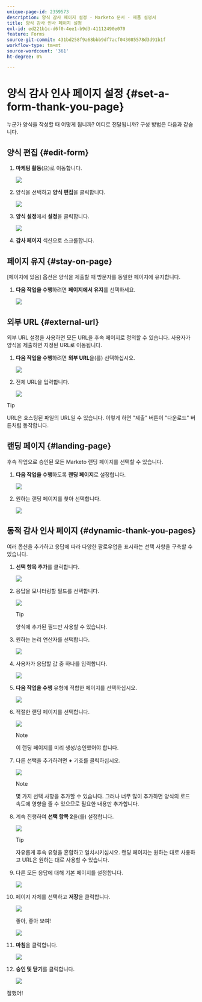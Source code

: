 ```yaml
---
unique-page-id: 2359573
description: 양식 감사 페이지 설정 - Marketo 문서 - 제품 설명서
title: 양식 감사 인사 페이지 설정
exl-id: ed221b1c-d6f0-4ee1-b9d3-41112490e070
feature: Forms
source-git-commit: 431bd258f9a68bbb9df7acf043085578d3d91b1f
workflow-type: tm+mt
source-wordcount: '361'
ht-degree: 0%

---
```


# 양식 감사 인사 페이지 설정 {#set-a-form-thank-you-page}

누군가 양식을 작성할 때 어떻게 됩니까? 어디로 전달됩니까? 구성 방법은 다음과 같습니다.

## 양식 편집 {#edit-form}

1. **마케팅 활동**(으)로 이동합니다.

   ![](assets/login-marketing-activities-5.png)

1. 양식을 선택하고 **양식 편집**&#x200B;을 클릭합니다.

   ![](assets/image2014-9-15-17-3a34-3a14.png)

1. **양식 설정**&#x200B;에서 **설정**&#x200B;을 클릭합니다.

   ![](assets/image2014-9-15-17-3a34-3a21.png)

1. **감사 페이지** 섹션으로 스크롤합니다.

## 페이지 유지 {#stay-on-page}

[페이지에 있음] 옵션은 양식을 제출할 때 방문자를 동일한 페이지에 유지합니다.

1. **다음 작업을 수행**&#x200B;하려면 **페이지에서 유지**&#x200B;를 선택하세요.

   ![](assets/image2014-9-15-17-3a34-3a35.png)

## 외부 URL {#external-url}

외부 URL 설정을 사용하면 모든 URL을 후속 페이지로 정의할 수 있습니다. 사용자가 양식을 제출하면 지정된 URL로 이동됩니다.

1. **다음 작업을 수행**&#x200B;하려면 **외부 URL**&#x200B;을(를) 선택하십시오.

   ![](assets/image2014-9-15-17-3a34-3a45.png)

1. 전체 URL을 입력합니다.

   ![](assets/image2014-9-15-17-3a34-3a53.png)

>[!TIP]
>
>URL은 호스팅된 파일의 URL일 수 있습니다. 이렇게 하면 &quot;제출&quot; 버튼이 &quot;다운로드&quot; 버튼처럼 동작합니다.

## 랜딩 페이지 {#landing-page}

후속 작업으로 승인된 모든 Marketo 랜딩 페이지를 선택할 수 있습니다.

1. **다음 작업을 수행**&#x200B;하도록 **랜딩 페이지**&#x200B;로 설정합니다.

   ![](assets/image2014-9-15-17-3a37-3a52.png)

1. 원하는 랜딩 페이지를 찾아 선택합니다.

   ![](assets/image2014-9-15-17-3a37-3a59.png)

## 동적 감사 인사 페이지 {#dynamic-thank-you-pages}

여러 옵션을 추가하고 응답에 따라 다양한 팔로우업을 표시하는 선택 사항을 구축할 수 있습니다.

1. **선택 항목 추가**&#x200B;를 클릭합니다.

   ![](assets/image2014-9-15-17-3a38-3a6.png)

1. 응답을 모니터링할 필드를 선택합니다.

   ![](assets/image2014-9-15-17-3a38-3a12.png)

   >[!TIP]
   >
   >양식에 추가된 필드만 사용할 수 있습니다.

1. 원하는 논리 연산자를 선택합니다.

   ![](assets/image2014-9-15-17-3a38-3a31.png)

1. 사용자가 응답할 값 중 하나를 입력합니다.

   ![](assets/image2014-9-15-17-3a38-3a40.png)

1. **다음 작업을 수행** 유형에 적합한 페이지를 선택하십시오.

   ![](assets/image2014-9-15-17-3a38-3a51.png)

1. 적절한 랜딩 페이지를 선택합니다.

   ![](assets/image2014-9-15-17-3a39-3a3.png)

   >[!NOTE]
   >
   >이 랜딩 페이지를 미리 생성/승인했어야 합니다.

1. 다른 선택을 추가하려면 **+** 기호를 클릭하십시오.

   ![](assets/image2014-9-15-17-3a39-3a25.png)

   >[!NOTE]
   >
   >몇 가지 선택 사항을 추가할 수 있습니다. 그러나 너무 많이 추가하면 양식의 로드 속도에 영향을 줄 수 있으므로 필요한 내용만 추가합니다.

1. 계속 진행하여 **선택 항목 2**&#x200B;을(를) 설정합니다.

   ![](assets/image2014-9-15-17-3a39-3a44.png)

   >[!TIP]
   >
   >자유롭게 후속 유형을 혼합하고 일치시키십시오. 랜딩 페이지는 원하는 대로 사용하고 URL은 원하는 대로 사용할 수 있습니다.

1. 다른 모든 응답에 대해 기본 페이지를 설정합니다.

   ![](assets/image2014-9-15-17-3a40-3a10.png)

1. 페이지 자체를 선택하고 **저장**&#x200B;을 클릭합니다.

   ![](assets/image2014-9-15-17-3a40-3a26.png)

   좋아, 좋아 보여!

   ![](assets/image2014-9-15-17-3a40-3a34.png)

1. **마침**&#x200B;을 클릭합니다.

   ![](assets/image2014-9-15-17-3a40-3a42.png)

1. **승인 및 닫기**&#x200B;를 클릭합니다.

   ![](assets/image2014-9-15-17-3a41-3a0.png)

잘했어!
